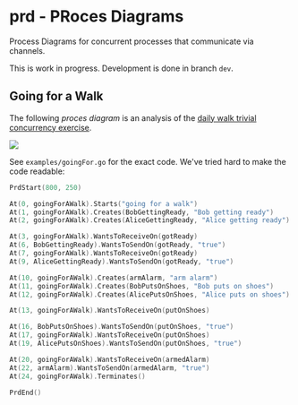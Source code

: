prd - PRoces Diagrams
=====================

Process Diagrams for concurrent processes that communicate via channels.

This is work in progress. Development is done in branch `dev`.

Going for a Walk
----------------

The following *proces diagram* is an analysis of the [daily walk trivial
concurrency
exercise](http://whipperstacker.com/2015/10/05/3-trivial-concurrency-exercises-for-the-confused-newbie-gopher/).

![](goingFor.png)

See `examples/goingFor.go` for the exact code. We've tried hard to make
the code readable:

```go
PrdStart(800, 250)

At(0, goingForAWalk).Starts("going for a walk")
At(1, goingForAWalk).Creates(BobGettingReady, "Bob getting ready")
At(2, goingForAWalk).Creates(AliceGettingReady, "Alice getting ready")

At(3, goingForAWalk).WantsToReceiveOn(gotReady)
At(6, BobGettingReady).WantsToSendOn(gotReady, "true")
At(7, goingForAWalk).WantsToReceiveOn(gotReady)
At(9, AliceGettingReady).WantsToSendOn(gotReady, "true")

At(10, goingForAWalk).Creates(armAlarm, "arm alarm")
At(11, goingForAWalk).Creates(BobPutsOnShoes, "Bob puts on shoes")
At(12, goingForAWalk).Creates(AlicePutsOnShoes, "Alice puts on shoes")

At(13, goingForAWalk).WantsToReceiveOn(putOnShoes)

At(16, BobPutsOnShoes).WantsToSendOn(putOnShoes, "true")
At(17, goingForAWalk).WantsToReceiveOn(putOnShoes)
At(19, AlicePutsOnShoes).WantsToSendOn(putOnShoes, "true")

At(20, goingForAWalk).WantsToReceiveOn(armedAlarm)
At(22, armAlarm).WantsToSendOn(armedAlarm, "true")
At(24, goingForAWalk).Terminates()

PrdEnd()
```